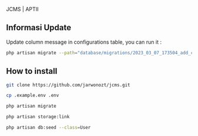 JCMS | APTII




## Informasi Update

Update column message in configurations table, you can run it :
```bash
php artisan migrate --path="database/migrations/2023_03_07_173504_add_column_message_in_table_configuration.php"
```


## How to install

```bash
git clone https://github.com/jarwonozt/jcms.git

cp .example.env .env

php artisan migrate

php artisan storage:link

php artisan db:seed --class=User
```
